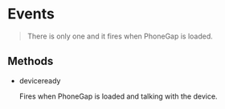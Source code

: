 Events
======

> There is only one and it fires when PhoneGap is loaded.

Methods
-------

- deviceready

  Fires when PhoneGap is loaded and talking with the device.